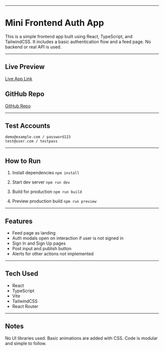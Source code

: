 
---

# Mini Frontend Auth App

This is a simple frontend app built using React, TypeScript, and TailwindCSS. It includes a basic authentication flow and a feed page. No backend or real API is used.

---

## Live Preview

[Live App Link](https://your-live-link.com)

## GitHub Repo

[GitHub Repo](https://github.com/your-username/your-repo)

---

## Test Accounts

```
demo@example.com / password123  
test@user.com / testpass
```

---

## How to Run

1. Install dependencies
   `npm install`

2. Start dev server
   `npm run dev`

3. Build for production
   `npm run build`

4. Preview production build
   `npm run preview`

---

## Features

* Feed page as landing
* Auth modals open on interaction if user is not signed in
* Sign In and Sign Up pages
* Post input and publish button
* Alerts for other actions not implemented

---

## Tech Used

* React
* TypeScript
* Vite
* TailwindCSS
* React Router

---

## Notes

No UI libraries used. Basic animations are added with CSS. Code is modular and simple to follow.


